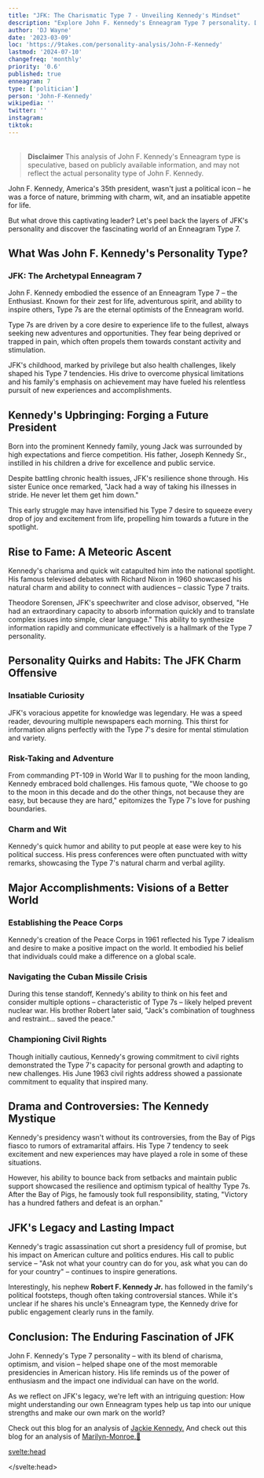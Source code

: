 ```yaml
---
title: "JFK: The Charismatic Type 7 - Unveiling Kennedy's Mindset"
description: "Explore John F. Kennedy's Enneagram Type 7 personality. Discover how his enthusiastic nature shaped his presidency, policies, and enduring legacy in American history."
author: 'DJ Wayne'
date: '2023-03-09'
loc: 'https://9takes.com/personality-analysis/John-F-Kennedy'
lastmod: '2024-07-10'
changefreq: 'monthly'
priority: '0.6'
published: true
enneagram: 7
type: ['politician']
person: 'John-F-Kennedy'
wikipedia: ''
twitter: ''
instagram:
tiktok:
---
```


<script>
	import  PopCard  from "$lib/components/atoms/PopCard.svelte";
</script>
<div
	style="display: flex;
    justify-content: center;
    margin: 1rem 0;
	"
>
	<PopCard
		image={`/types/7s/${'John-F-Kennedy'}.webp`}
		showIcon={false}
		enneagramType="7"
		displayText="John F. Kennedy"
		subtext=""
	/>
</div>

> **Disclaimer** This analysis of John F. Kennedy's Enneagram type is speculative, based on publicly available information, and may not reflect the actual personality type of John F. Kennedy.

<p class="firstLetter">John F. Kennedy, America's 35th president, wasn't just a political icon – he was a force of nature, brimming with charm, wit, and an insatiable appetite for life.</p>

But what drove this captivating leader? Let's peel back the layers of JFK's personality and discover the fascinating world of an Enneagram Type 7.

## What Was John F. Kennedy's Personality Type?

### JFK: The Archetypal Enneagram 7

John F. Kennedy embodied the essence of an Enneagram Type 7 – the Enthusiast. Known for their zest for life, adventurous spirit, and ability to inspire others, Type 7s are the eternal optimists of the Enneagram world.

Type 7s are driven by a core desire to experience life to the fullest, always seeking new adventures and opportunities. They fear being deprived or trapped in pain, which often propels them towards constant activity and stimulation.

JFK's childhood, marked by privilege but also health challenges, likely shaped his Type 7 tendencies. His drive to overcome physical limitations and his family's emphasis on achievement may have fueled his relentless pursuit of new experiences and accomplishments.

## Kennedy's Upbringing: Forging a Future President

Born into the prominent Kennedy family, young Jack was surrounded by high expectations and fierce competition. His father, Joseph Kennedy Sr., instilled in his children a drive for excellence and public service.

Despite battling chronic health issues, JFK's resilience shone through. His sister Eunice once remarked, "Jack had a way of taking his illnesses in stride. He never let them get him down."

This early struggle may have intensified his Type 7 desire to squeeze every drop of joy and excitement from life, propelling him towards a future in the spotlight.

## Rise to Fame: A Meteoric Ascent

Kennedy's charisma and quick wit catapulted him into the national spotlight. His famous televised debates with Richard Nixon in 1960 showcased his natural charm and ability to connect with audiences – classic Type 7 traits.

Theodore Sorensen, JFK's speechwriter and close advisor, observed, "He had an extraordinary capacity to absorb information quickly and to translate complex issues into simple, clear language." This ability to synthesize information rapidly and communicate effectively is a hallmark of the Type 7 personality.

## Personality Quirks and Habits: The JFK Charm Offensive

### Insatiable Curiosity

JFK's voracious appetite for knowledge was legendary. He was a speed reader, devouring multiple newspapers each morning. This thirst for information aligns perfectly with the Type 7's desire for mental stimulation and variety.

### Risk-Taking and Adventure

From commanding PT-109 in World War II to pushing for the moon landing, Kennedy embraced bold challenges. His famous quote, "We choose to go to the moon in this decade and do the other things, not because they are easy, but because they are hard," epitomizes the Type 7's love for pushing boundaries.

### Charm and Wit

Kennedy's quick humor and ability to put people at ease were key to his political success. His press conferences were often punctuated with witty remarks, showcasing the Type 7's natural charm and verbal agility.

## Major Accomplishments: Visions of a Better World

### Establishing the Peace Corps

Kennedy's creation of the Peace Corps in 1961 reflected his Type 7 idealism and desire to make a positive impact on the world. It embodied his belief that individuals could make a difference on a global scale.

### Navigating the Cuban Missile Crisis

During this tense standoff, Kennedy's ability to think on his feet and consider multiple options – characteristic of Type 7s – likely helped prevent nuclear war. His brother Robert later said, "Jack's combination of toughness and restraint... saved the peace."

### Championing Civil Rights

Though initially cautious, Kennedy's growing commitment to civil rights demonstrated the Type 7's capacity for personal growth and adapting to new challenges. His June 1963 civil rights address showed a passionate commitment to equality that inspired many.

## Drama and Controversies: The Kennedy Mystique

Kennedy's presidency wasn't without its controversies, from the Bay of Pigs fiasco to rumors of extramarital affairs. His Type 7 tendency to seek excitement and new experiences may have played a role in some of these situations.

However, his ability to bounce back from setbacks and maintain public support showcased the resilience and optimism typical of healthy Type 7s. After the Bay of Pigs, he famously took full responsibility, stating, "Victory has a hundred fathers and defeat is an orphan."

## JFK's Legacy and Lasting Impact

Kennedy's tragic assassination cut short a presidency full of promise, but his impact on American culture and politics endures. His call to public service – "Ask not what your country can do for you, ask what you can do for your country" – continues to inspire generations.

Interestingly, his nephew **Robert F. Kennedy Jr.** has followed in the family's political footsteps, though often taking controversial stances. While it's unclear if he shares his uncle's Enneagram type, the Kennedy drive for public engagement clearly runs in the family.

## Conclusion: The Enduring Fascination of JFK

John F. Kennedy's Type 7 personality – with its blend of charisma, optimism, and vision – helped shape one of the most memorable presidencies in American history. His life reminds us of the power of enthusiasm and the impact one individual can have on the world.

As we reflect on JFK's legacy, we're left with an intriguing question: How might understanding our own Enneagram types help us tap into our unique strengths and make our own mark on the world?

Check out this blog for an analysis of <a href="/personality-analysis/Jackie-Kennedy">Jackie Kennedy.</a>
And check out this blog for an analysis of <a href="/personality-analysis/Marilyn-Monroe">Marilyn-Monroe.👀</a>

<svelte:head>

<script type="application/ld+json">
{
  "@context": "http://schema.org",
  "@graph": [
    {
      "@type": "Article",
      "articleBody": "John F. Kennedy, America's 35th president, embodied the Enneagram Type 7 personality. This article explores JFK's journey from his privileged yet challenging childhood to his presidency, examining his charismatic nature, risk-taking tendencies, and how his Type 7 traits shaped his bold political decisions and enduring legacy in American history.",
      "author": {
        "@type": "Person",
        "name": "DJ Wayne",
        "sameAs": ["https://www.instagram.com/djwayne3/", "https://www.youtube.com/@djwayne3", "https://www.linkedin.com/in/davidtwayne/", "https://twitter.com/djwayne3"]
      },
      "dateModified": "2024-07-10",
      "datePublished": "2024-07-10",
      "description": "Explore John F. Kennedy's Enneagram Type 7 personality. Discover how his enthusiastic nature shaped his presidency, policies, and enduring legacy in American history.",
      "headline": "JFK: The Charismatic Type 7 - Unveiling Kennedy's Mindset",
      "image": {
        "@type": "ImageObject",
        "height": 900,
        "url": "https://9takes.com/types/7s/John-F-Kennedy.webp",
        "width": 900
      },
      "mainEntityOfPage": {
        "@id": "https://9takes.com/personality-analysis/John-F-Kennedy",
        "@type": "WebPage"
      },
      "mentions": {
        "@type": "Person",
        "name": "John F. Kennedy",
        "sameAs": [
          "https://en.wikipedia.org/wiki/John_F._Kennedy",
          "https://www.jfklibrary.org/",
          "https://www.whitehouse.gov/about-the-white-house/presidents/john-f-kennedy/"
        ]
      },
      "publisher": {
        "@type": "Organization",
        "sameAs": ["https://www.instagram.com/9takesdotcom/", "https://twitter.com/9takesdotcom"],
        "logo": {
          "@type": "ImageObject",
          "url": "https://9takes.com/brand/aero.png"
        },
        "name": "9takes"
      }
    },
    {
      "@type": "FAQPage",
      "mainEntity": [
        {
          "@type": "Question",
          "name": "What was John F. Kennedy's Enneagram type?",
          "acceptedAnswer": {
            "@type": "Answer",
            "text": "John F. Kennedy was an Enneagram Type 7, also known as 'The Enthusiast'. Type 7s are characterized by their enthusiasm, curiosity, and desire for new experiences. They often have a positive outlook and a tendency to seek adventure and stimulation."
          }
        },
        {
          "@type": "Question",
          "name": "How did JFK's upbringing influence his Type 7 personality?",
          "acceptedAnswer": {
            "@type": "Answer",
            "text": "JFK's privileged upbringing, combined with health challenges, likely shaped his Type 7 tendencies. The competitive Kennedy family environment and his drive to overcome physical limitations may have intensified his desire to experience life fully and pursue new challenges, characteristic of Type 7s."
          }
        },
        {
          "@type": "Question",
          "name": "What are some examples of JFK's Type 7 traits in his presidency?",
          "acceptedAnswer": {
            "@type": "Answer",
            "text": "JFK's Type 7 traits were evident in his visionary initiatives like the Peace Corps and the space program. His ability to inspire others with his optimism and charm, his quick wit in press conferences, and his willingness to take on bold challenges like the moon landing all reflect Type 7 characteristics."
          }
        },
        {
          "@type": "Question",
          "name": "How did JFK's Enneagram Type 7 personality influence his handling of crises?",
          "acceptedAnswer": {
            "@type": "Answer",
            "text": "JFK's Type 7 personality influenced his crisis management through his ability to think quickly and consider multiple options. This was particularly evident during the Cuban Missile Crisis, where his capacity to remain optimistic under pressure and explore various solutions likely helped prevent nuclear war."
          }
        },
        {
          "@type": "Question",
          "name": "What is a lesser-known fact about JFK that reflects his Type 7 personality?",
          "acceptedAnswer": {
            "@type": "Answer",
            "text": "A lesser-known fact about JFK that reflects his Type 7 personality is that he was a speed reader, able to read 1,200 words per minute. This ability aligns with the Type 7's thirst for knowledge and mental stimulation, as well as their quick-thinking nature."
          }
        }
      ]
    }
  ]
}
</script>

</svelte:head>
